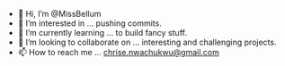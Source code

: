 - 👋 Hi, I’m @MissBellum
- 👀 I’m interested in ... pushing commits.
- 🌱 I’m currently learning ... to build fancy stuff.
- 💞️ I’m looking to collaborate on ... interesting and challenging projects.
- 📫 How to reach me ... <a href="mailto:chrise.nwachukwu@gmail.com?subject=Github%20Feedback:%20" title="mailto:chrise.nwachukwu">chrise.nwachukwu@gmail.com</a>


<!---
MissBellum/MissBellum is a ✨ special ✨ repository because its `README.md` (this file) appears on your GitHub profile.
You can click the Preview link to take a look at your changes.
--->
